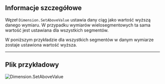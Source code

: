 ## Informacje szczegółowe
Węzeł `Dimension.SetAboveValue` ustawia dany ciąg jako wartość wyższą danego wymiaru. W przypadku wymiarów wielosegmentowych ta sama wartość jest ustawiana dla wszystkich segmentów.

W poniższym przykładzie dla wszystkich segmentów w danym wymiarze zostaje ustawiona wartość wyższa.
___
## Plik przykładowy

![Dimension.SetAboveValue](./Revit.Elements.Dimension.SetAboveValue_img.jpg)
